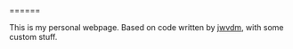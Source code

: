 ======

This is my personal webpage. Based on code written by <a href="http://github.com/jwvdm/robots-homepage">jwvdm</a>, with some custom stuff.